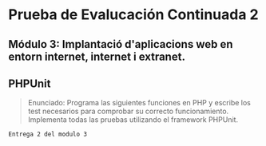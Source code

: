 # Prueba de Evalucación Continuada 2
## **Módulo 3:** Implantació d'aplicacions web en  entorn internet, internet i extranet.



## PHPUnit

>Enunciado:
>Programa  las siguientes funciones en PHP y escribe los test necesarios para comprobar su correcto funcionamiento. Implementa todas las pruebas utilizando el framework PHPUnit.



`Entrega 2 del modulo 3`
